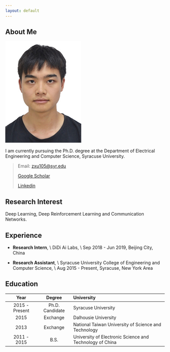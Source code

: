 ```yaml
---
layout: default
---
```


## About Me

<img class="profile-picture" src="Xu-Pic.jpg">

I am currently pursuing the Ph.D. degree at the Department of Electrical Engineering and Computer Science, Syracuse University.

> Email: zxu105@syr.edu
>
> [Google Scholar](https://scholar.google.com/citations?user=jKHMVnYAAAAJ&hl=en)
>
> [Linkedin](https://www.linkedin.com/in/zhiyuan-xu-19a66191)

## Research Interest

Deep Learning, Deep Reinforcement Learning and Communication Networks.

## Experience

- **Research Intern**, \\
  DiDi Ai Labs, \\
  Sep 2018 - Jun 2019, Beijing City, China

- **Research Assistant**, \\
  Syracuse University College of Engineering and Computer Science, \\
  Aug 2015 - Present, Syracuse, New York Area

## Education

Year | Degree | University
:-----:|:--------:|:-----------
2015 - Present | Ph.D. Candidate | Syracuse University
2015 | Exchange | Dalhousie University
2013 | Exchange | National Taiwan University of Science and Technology
2011 - 2015 | B.S. | University of Electronic Science and Technology of China

